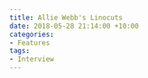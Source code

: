 ```yaml
---
title: Allie Webb's Linocuts
date: 2018-05-28 21:14:00 +10:00
categories:
- Features
tags:
- Interview
---
```


